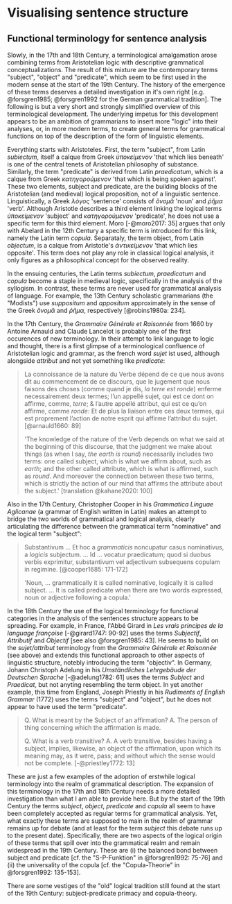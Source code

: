 # Visualising sentence structure

## Functional terminology for sentence analysis

Slowly, in the 17th and 18th Century, a terminological amalgamation arose combining terms from Aristotelian logic with descriptive grammatical conceptualizations. The result of this mixture are the contemporary terms "subject", "object" and "predicate", which seem to be first used in the modern sense at the start of the 19th Century. The history of the emergence of these terms deserves a detailed investigation in it's own right [e.g. @forsgren1985; @forsgren1992 for the German grammatical tradition]. The following is but a very short and strongly simplified overview of this terminological development. The underlying impetus for this development appears to be an ambition of grammarians to insert more "logic" into their analyses, or, in more modern terms, to create general terms for grammatical functions on top of the description of the form of linguistic elements.

Everything starts with Aristoteles. First, the term "subject", from Latin *subiectum*, itself a calque from Greek *ὑποκείμενον* 'that which lies beneath' is one of the central tenets of Aristotelian philosophy of substance. Similarly, the term "predicate" is derived from Latin *praedicatum*, which is a calque from Greek *κατηγορούμενον* 'that which is being spoken against'. These two elements, subject and predicate, are the building blocks of the Aristotelian (and medieval) logical proposition, not of a linguistic sentence. Linguistically, a Greek *λόγος* 'sentence' consists of *ὄνομᾰ* 'noun' and *ῥῆμα* 'verb'. Although Aristotle describes a third element linking the logical terms *ὑποκείμενον* 'subject' and *κατηγορούμενον* 'predicate', he does not use a specific term for this third element. Moro [-@moro2017: 35] argues that only with Abelard in the 12th Century a specific term is introduced for this link, namely the Latin term *copula*. Separataly, the term object, from Latin *objectum*, is a calque from Aristotle's *ἀντικείμενον* 'that which lies opposite'. This term does not play any role in classical logical analysis, it only figures as a philosophical concept for the observed reality.

In the ensuing centuries, the Latin terms *subiectum*, *praedicatum* and *copula* become a staple in medieval logic, specifically in the analysis of the syllogism. In contrast, these terms are never used for grammatical analysis of language. For example, the 13th Century scholastic grammarians (the "Modists") use *suppositum* and *appositum* approximately in the sense of the Greek *ὄνομᾰ* and *ῥῆμα*, respectively [@robins1980a: 234].

In the 17th Century, the *Grammaire Générale et Raisonnée* from 1660 by Antoine Arnauld and Claude Lancelot is probably one of the first occurences of new terminology. In their attempt to link language to logic and thought, there is a first glimpse of a terminological confluence of Aristotelian logic and grammar, as the french word *sujet* ist used, although alongside *attribut* and not yet something like *predicate*:

> La connoissance de la nature du Verbe dépend de ce que nous avons dit au commencement de ce discours, que le jugement que nous faisons des choses (comme quand je dis, *la terre est ronde*) enferme necessairement deux termes; l’un appellé sujet, qui est ce dont on affirme, comme, *terre*; & l’autre appellé attribut, qui est ce qu’on affirme, comme *ronde*: Et de plus la liaison entre ces deux termes, qui est proprement l’action de notre esprit qui affirme l’attribut du sujet. [@arnauld1660: 89]
>
> 'The knowledge of the nature of the Verb depends on what we said at the beginning of this discourse, that the judgment we make about things (as when I say, *the earth is round*) necessarily includes two terms: one called subject, which is what we affirm about, such as *earth*; and the other called attribute, which is what is affirmed, such as *round*. And moreover the connection between these two terms, which is strictly the action of our mind that affirms the attribute about the subject.' [translation @kahane2020: 100]

Also in the 17th Century, Christopher Cooper in his *Grammatica Linguae Aglicanae* (a grammar of English written in Latin) makes an attempt to bridge the two worlds of grammatical and logical analysis, clearly articulating the difference between the grammatical term "nominative" and the logical term "subject":

> Substantivum … Et hoc a *grammaticis* noncupatur casus nominativus, a *logicis* subjectum. … Id … vocatur praedicatum; quod si duobus verbis exprimitur, substantivum vel adjectivum subsequens copulam in regimine. [@cooper1685: 171-172]
>
> 'Noun, … grammatically it is called nominative, logically it is called subject. … It is called predicate when there are two words expressed, noun or adjective following a copula.'

In the 18th Century the use of the logical terminology for functional categories in the analysis of the sentences structure appears to be spreading. For example, in France, l'Abbé Girard in *Les vrais principes de la language françoise* [-@girard1747: 90-92] uses the terms *Subjectif*, *Attributif* and *Objectif* [see also @forsgren1985: 43]. He seems to build on the *sujet/attribut* terminology from the *Grammaire Générale et Raisonnée* (see above) and extends this functional approach to other aspects of linguistic structure, notebly introducing the term "objectiv". In Germany, Johann Christoph Adelung in his *Umständliches Lehrgebäude der Deutschen Sprache* [-@adelung1782: 61] uses the terms *Subject* and *Praedicat*, but not anyting resembling the term object. In yet another example, this time from England, Joseph Priestly in his *Rudiments of English Grammar* (1772) uses the terms "subject" and "object", but he does not appear to have used the term "predicate".

> Q. What is meant by the Subject of an affirmation? 
> A. The person of thing concerning which the affirmation is made.
>
> Q. What is a verb transitive?
> A. A verb transitive, besides having a subject, implies, likewise, an object of the affirmation, upon which its meaning may, as it were, pass; and without which the sense would not be complete. [-@priestley1772: 13]

These are just a few examples of the adoption of erstwhile logical terminology into the realm of grammatical description. The expansion of this terminology in the 17th and 18th Century needs a more detailed investigation than what I am able to provide here. But by the start of the 19th Century the terms *subject*, *object*, *predicate* and *copula* all seem to have been completely accepted as regular terms for grammatical analysis. Yet, what exactly these terms are supposed to main in the realm of grammar remains up for debate (and at least for the term *subject* this debate runs up to the present date). Specifically, there are two aspects of the logical origin of these terms that spill over into the grammatical realm and remain widespread in the 19th Century. These are (i) the balanced bond between subject and predicate [cf. the "S-P-Funktion" in @forsgren1992: 75-76] and (ii) the universality of the copula [cf. the "Copula-Theorie" in @forsgren1992: 135-153].

There are some vestiges of the "old" logical tradition still found at the start of the 19th Century: subject-predicate primacy and copula-theory.
